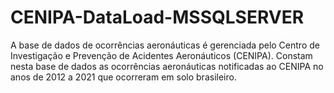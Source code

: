 # CENIPA-DataLoad-MSSQLSERVER
A base de dados de ocorrências aeronáuticas é gerenciada pelo Centro de Investigação e Prevenção de Acidentes Aeronáuticos (CENIPA). Constam nesta base de dados as ocorrências aeronáuticas notificadas ao CENIPA no anos de 2012 a 2021 que ocorreram em solo brasileiro.
